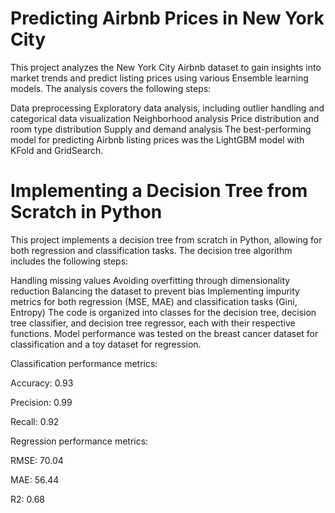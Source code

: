 # Predicting Airbnb Prices in New York City
This project analyzes the New York City Airbnb dataset to gain insights into market trends and predict listing prices using various Ensemble learning models. The analysis covers the following steps:

Data preprocessing
Exploratory data analysis, including outlier handling and categorical data visualization
Neighborhood analysis
Price distribution and room type distribution
Supply and demand analysis
The best-performing model for predicting Airbnb listing prices was the LightGBM model with KFold and GridSearch.

# Implementing a Decision Tree from Scratch in Python
This project implements a decision tree from scratch in Python, allowing for both regression and classification tasks. The decision tree algorithm includes the following steps:

Handling missing values
Avoiding overfitting through dimensionality reduction
Balancing the dataset to prevent bias
Implementing impurity metrics for both regression (MSE, MAE) and classification tasks (Gini, Entropy)
The code is organized into classes for the decision tree, decision tree classifier, and decision tree regressor, each with their respective functions. Model performance was tested on the breast cancer dataset for classification and a toy dataset for regression.

Classification performance metrics:

Accuracy: 0.93

Precision: 0.99

Recall: 0.92

Regression performance metrics:

RMSE: 70.04

MAE: 56.44

R2: 0.68

